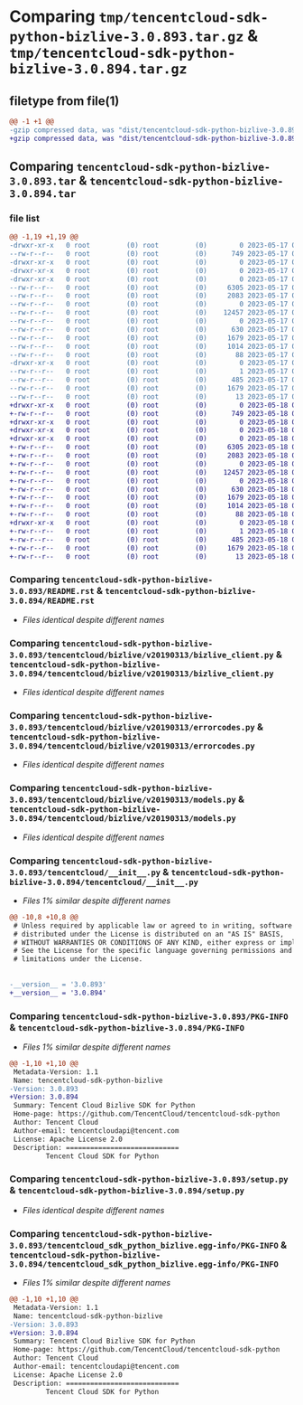 # Comparing `tmp/tencentcloud-sdk-python-bizlive-3.0.893.tar.gz` & `tmp/tencentcloud-sdk-python-bizlive-3.0.894.tar.gz`

## filetype from file(1)

```diff
@@ -1 +1 @@
-gzip compressed data, was "dist/tencentcloud-sdk-python-bizlive-3.0.893.tar", last modified: Wed May 17 03:23:30 2023, max compression
+gzip compressed data, was "dist/tencentcloud-sdk-python-bizlive-3.0.894.tar", last modified: Thu May 18 00:16:58 2023, max compression
```

## Comparing `tencentcloud-sdk-python-bizlive-3.0.893.tar` & `tencentcloud-sdk-python-bizlive-3.0.894.tar`

### file list

```diff
@@ -1,19 +1,19 @@
-drwxr-xr-x   0 root         (0) root         (0)        0 2023-05-17 03:23:30.000000 tencentcloud-sdk-python-bizlive-3.0.893/
--rw-r--r--   0 root         (0) root         (0)      749 2023-05-17 03:23:30.000000 tencentcloud-sdk-python-bizlive-3.0.893/README.rst
-drwxr-xr-x   0 root         (0) root         (0)        0 2023-05-17 03:23:30.000000 tencentcloud-sdk-python-bizlive-3.0.893/tencentcloud/
-drwxr-xr-x   0 root         (0) root         (0)        0 2023-05-17 03:23:30.000000 tencentcloud-sdk-python-bizlive-3.0.893/tencentcloud/bizlive/
-drwxr-xr-x   0 root         (0) root         (0)        0 2023-05-17 03:23:30.000000 tencentcloud-sdk-python-bizlive-3.0.893/tencentcloud/bizlive/v20190313/
--rw-r--r--   0 root         (0) root         (0)     6305 2023-05-17 03:23:30.000000 tencentcloud-sdk-python-bizlive-3.0.893/tencentcloud/bizlive/v20190313/bizlive_client.py
--rw-r--r--   0 root         (0) root         (0)     2083 2023-05-17 03:23:30.000000 tencentcloud-sdk-python-bizlive-3.0.893/tencentcloud/bizlive/v20190313/errorcodes.py
--rw-r--r--   0 root         (0) root         (0)        0 2023-05-17 03:23:30.000000 tencentcloud-sdk-python-bizlive-3.0.893/tencentcloud/bizlive/v20190313/__init__.py
--rw-r--r--   0 root         (0) root         (0)    12457 2023-05-17 03:23:30.000000 tencentcloud-sdk-python-bizlive-3.0.893/tencentcloud/bizlive/v20190313/models.py
--rw-r--r--   0 root         (0) root         (0)        0 2023-05-17 03:23:30.000000 tencentcloud-sdk-python-bizlive-3.0.893/tencentcloud/bizlive/__init__.py
--rw-r--r--   0 root         (0) root         (0)      630 2023-05-17 03:23:30.000000 tencentcloud-sdk-python-bizlive-3.0.893/tencentcloud/__init__.py
--rw-r--r--   0 root         (0) root         (0)     1679 2023-05-17 03:23:30.000000 tencentcloud-sdk-python-bizlive-3.0.893/PKG-INFO
--rw-r--r--   0 root         (0) root         (0)     1014 2023-05-17 03:23:30.000000 tencentcloud-sdk-python-bizlive-3.0.893/setup.py
--rw-r--r--   0 root         (0) root         (0)       88 2023-05-17 03:23:30.000000 tencentcloud-sdk-python-bizlive-3.0.893/setup.cfg
-drwxr-xr-x   0 root         (0) root         (0)        0 2023-05-17 03:23:30.000000 tencentcloud-sdk-python-bizlive-3.0.893/tencentcloud_sdk_python_bizlive.egg-info/
--rw-r--r--   0 root         (0) root         (0)        1 2023-05-17 03:23:30.000000 tencentcloud-sdk-python-bizlive-3.0.893/tencentcloud_sdk_python_bizlive.egg-info/dependency_links.txt
--rw-r--r--   0 root         (0) root         (0)      485 2023-05-17 03:23:30.000000 tencentcloud-sdk-python-bizlive-3.0.893/tencentcloud_sdk_python_bizlive.egg-info/SOURCES.txt
--rw-r--r--   0 root         (0) root         (0)     1679 2023-05-17 03:23:30.000000 tencentcloud-sdk-python-bizlive-3.0.893/tencentcloud_sdk_python_bizlive.egg-info/PKG-INFO
--rw-r--r--   0 root         (0) root         (0)       13 2023-05-17 03:23:30.000000 tencentcloud-sdk-python-bizlive-3.0.893/tencentcloud_sdk_python_bizlive.egg-info/top_level.txt
+drwxr-xr-x   0 root         (0) root         (0)        0 2023-05-18 00:16:58.000000 tencentcloud-sdk-python-bizlive-3.0.894/
+-rw-r--r--   0 root         (0) root         (0)      749 2023-05-18 00:16:57.000000 tencentcloud-sdk-python-bizlive-3.0.894/README.rst
+drwxr-xr-x   0 root         (0) root         (0)        0 2023-05-18 00:16:58.000000 tencentcloud-sdk-python-bizlive-3.0.894/tencentcloud/
+drwxr-xr-x   0 root         (0) root         (0)        0 2023-05-18 00:16:58.000000 tencentcloud-sdk-python-bizlive-3.0.894/tencentcloud/bizlive/
+drwxr-xr-x   0 root         (0) root         (0)        0 2023-05-18 00:16:58.000000 tencentcloud-sdk-python-bizlive-3.0.894/tencentcloud/bizlive/v20190313/
+-rw-r--r--   0 root         (0) root         (0)     6305 2023-05-18 00:16:57.000000 tencentcloud-sdk-python-bizlive-3.0.894/tencentcloud/bizlive/v20190313/bizlive_client.py
+-rw-r--r--   0 root         (0) root         (0)     2083 2023-05-18 00:16:57.000000 tencentcloud-sdk-python-bizlive-3.0.894/tencentcloud/bizlive/v20190313/errorcodes.py
+-rw-r--r--   0 root         (0) root         (0)        0 2023-05-18 00:16:57.000000 tencentcloud-sdk-python-bizlive-3.0.894/tencentcloud/bizlive/v20190313/__init__.py
+-rw-r--r--   0 root         (0) root         (0)    12457 2023-05-18 00:16:57.000000 tencentcloud-sdk-python-bizlive-3.0.894/tencentcloud/bizlive/v20190313/models.py
+-rw-r--r--   0 root         (0) root         (0)        0 2023-05-18 00:16:57.000000 tencentcloud-sdk-python-bizlive-3.0.894/tencentcloud/bizlive/__init__.py
+-rw-r--r--   0 root         (0) root         (0)      630 2023-05-18 00:16:57.000000 tencentcloud-sdk-python-bizlive-3.0.894/tencentcloud/__init__.py
+-rw-r--r--   0 root         (0) root         (0)     1679 2023-05-18 00:16:58.000000 tencentcloud-sdk-python-bizlive-3.0.894/PKG-INFO
+-rw-r--r--   0 root         (0) root         (0)     1014 2023-05-18 00:16:57.000000 tencentcloud-sdk-python-bizlive-3.0.894/setup.py
+-rw-r--r--   0 root         (0) root         (0)       88 2023-05-18 00:16:58.000000 tencentcloud-sdk-python-bizlive-3.0.894/setup.cfg
+drwxr-xr-x   0 root         (0) root         (0)        0 2023-05-18 00:16:58.000000 tencentcloud-sdk-python-bizlive-3.0.894/tencentcloud_sdk_python_bizlive.egg-info/
+-rw-r--r--   0 root         (0) root         (0)        1 2023-05-18 00:16:58.000000 tencentcloud-sdk-python-bizlive-3.0.894/tencentcloud_sdk_python_bizlive.egg-info/dependency_links.txt
+-rw-r--r--   0 root         (0) root         (0)      485 2023-05-18 00:16:58.000000 tencentcloud-sdk-python-bizlive-3.0.894/tencentcloud_sdk_python_bizlive.egg-info/SOURCES.txt
+-rw-r--r--   0 root         (0) root         (0)     1679 2023-05-18 00:16:58.000000 tencentcloud-sdk-python-bizlive-3.0.894/tencentcloud_sdk_python_bizlive.egg-info/PKG-INFO
+-rw-r--r--   0 root         (0) root         (0)       13 2023-05-18 00:16:58.000000 tencentcloud-sdk-python-bizlive-3.0.894/tencentcloud_sdk_python_bizlive.egg-info/top_level.txt
```

### Comparing `tencentcloud-sdk-python-bizlive-3.0.893/README.rst` & `tencentcloud-sdk-python-bizlive-3.0.894/README.rst`

 * *Files identical despite different names*

### Comparing `tencentcloud-sdk-python-bizlive-3.0.893/tencentcloud/bizlive/v20190313/bizlive_client.py` & `tencentcloud-sdk-python-bizlive-3.0.894/tencentcloud/bizlive/v20190313/bizlive_client.py`

 * *Files identical despite different names*

### Comparing `tencentcloud-sdk-python-bizlive-3.0.893/tencentcloud/bizlive/v20190313/errorcodes.py` & `tencentcloud-sdk-python-bizlive-3.0.894/tencentcloud/bizlive/v20190313/errorcodes.py`

 * *Files identical despite different names*

### Comparing `tencentcloud-sdk-python-bizlive-3.0.893/tencentcloud/bizlive/v20190313/models.py` & `tencentcloud-sdk-python-bizlive-3.0.894/tencentcloud/bizlive/v20190313/models.py`

 * *Files identical despite different names*

### Comparing `tencentcloud-sdk-python-bizlive-3.0.893/tencentcloud/__init__.py` & `tencentcloud-sdk-python-bizlive-3.0.894/tencentcloud/__init__.py`

 * *Files 1% similar despite different names*

```diff
@@ -10,8 +10,8 @@
 # Unless required by applicable law or agreed to in writing, software
 # distributed under the License is distributed on an "AS IS" BASIS,
 # WITHOUT WARRANTIES OR CONDITIONS OF ANY KIND, either express or implied.
 # See the License for the specific language governing permissions and
 # limitations under the License.
 
 
-__version__ = '3.0.893'
+__version__ = '3.0.894'
```

### Comparing `tencentcloud-sdk-python-bizlive-3.0.893/PKG-INFO` & `tencentcloud-sdk-python-bizlive-3.0.894/PKG-INFO`

 * *Files 1% similar despite different names*

```diff
@@ -1,10 +1,10 @@
 Metadata-Version: 1.1
 Name: tencentcloud-sdk-python-bizlive
-Version: 3.0.893
+Version: 3.0.894
 Summary: Tencent Cloud Bizlive SDK for Python
 Home-page: https://github.com/TencentCloud/tencentcloud-sdk-python
 Author: Tencent Cloud
 Author-email: tencentcloudapi@tencent.com
 License: Apache License 2.0
 Description: ============================
         Tencent Cloud SDK for Python
```

### Comparing `tencentcloud-sdk-python-bizlive-3.0.893/setup.py` & `tencentcloud-sdk-python-bizlive-3.0.894/setup.py`

 * *Files identical despite different names*

### Comparing `tencentcloud-sdk-python-bizlive-3.0.893/tencentcloud_sdk_python_bizlive.egg-info/PKG-INFO` & `tencentcloud-sdk-python-bizlive-3.0.894/tencentcloud_sdk_python_bizlive.egg-info/PKG-INFO`

 * *Files 1% similar despite different names*

```diff
@@ -1,10 +1,10 @@
 Metadata-Version: 1.1
 Name: tencentcloud-sdk-python-bizlive
-Version: 3.0.893
+Version: 3.0.894
 Summary: Tencent Cloud Bizlive SDK for Python
 Home-page: https://github.com/TencentCloud/tencentcloud-sdk-python
 Author: Tencent Cloud
 Author-email: tencentcloudapi@tencent.com
 License: Apache License 2.0
 Description: ============================
         Tencent Cloud SDK for Python
```


